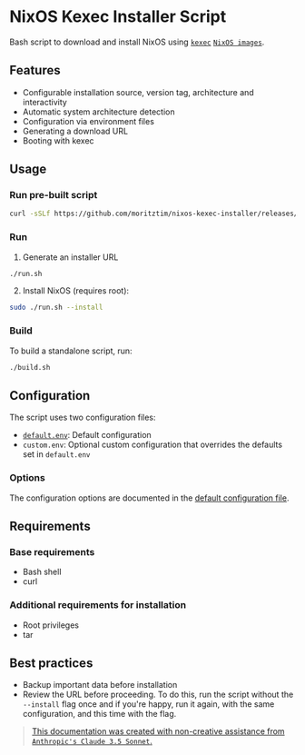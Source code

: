 # NixOS Kexec Installer Script

Bash script to download and install NixOS using [`kexec`](https://man7.org/linux/man-pages/man8/kexec.8.html) [`NixOS images`](https://github.com/nix-community/nixos-images).

## Features

- Configurable installation source, version tag, architecture and interactivity
- Automatic system architecture detection
- Configuration via environment files
- Generating a download URL
- Booting with kexec

## Usage

### Run pre-built script
```bash
curl -sSLf https://github.com/moritztim/nixos-kexec-installer/releases/latest/download/nixos-kexec.sh | bash
```

### Run

1. Generate an installer URL
```bash
./run.sh
```

2. Install NixOS (requires root):
```bash
sudo ./run.sh --install
```

### Build

To build a standalone script, run:
```bash
./build.sh
```

## Configuration

The script uses two configuration files:
- [`default.env`](src/default.env): Default configuration
- `custom.env`: Optional custom configuration that overrides the defaults set in `default.env`

### Options

The configuration options are documented in the [default configuration file](`src/default.env`).

## Requirements

### Base requirements
- Bash shell
- curl

### Additional requirements for installation
- Root privileges
- tar

## Best practices

- Backup important data before installation
- Review the URL before proceeding. To do this, run the script without the `--install` flag once and if you're happy, run it again, with the same configuration, and this time with the flag.


> [This documentation was created with non-creative assistance from `Anthropic's Claude 3.5 Sonnet`.](https://declare-ai.org/1.0.0/non-creative.html)
